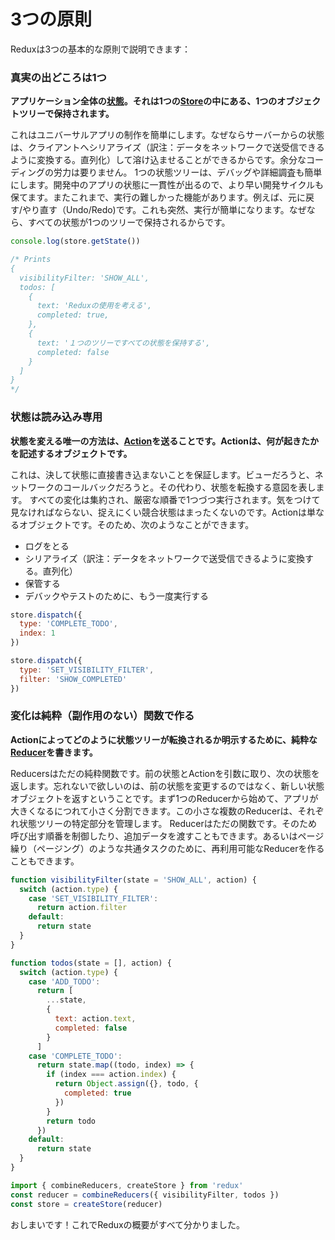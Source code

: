 # 3つの原則

Reduxは3つの基本的な原則で説明できます：

### 真実の出どころは1つ

**アプリケーション全体の[状態](../Glossary.md#state)。それは1つの[Store](../Glossary.md#store)の中にある、1つのオブジェクトツリーで保持されます。**

これはユニバーサルアプリの制作を簡単にします。なぜならサーバーからの状態は、クライアントへシリアライズ（訳注：データをネットワークで送受信できるように変換する。直列化）して溶け込ませることができるからです。余分なコーディングの労力は要りません。 1つの状態ツリーは、デバッグや詳細調査も簡単にします。開発中のアプリの状態に一貫性が出るので、より早い開発サイクルも保てます。またこれまで、実行の難しかった機能があります。例えば、元に戻す/やり直す（Undo/Redo)です。これも突然、実行が簡単になります。なぜなら、すべての状態が1つのツリーで保持されるからです。

```js
console.log(store.getState())

/* Prints
{
  visibilityFilter: 'SHOW_ALL',
  todos: [
    {
      text: 'Reduxの使用を考える',
      completed: true,
    },
    {
      text: '１つのツリーですべての状態を保持する',
      completed: false
    }
  ]
}
*/
```

### 状態は読み込み専用

**状態を変える唯一の方法は、[Action](../Glossary.md#action)を送ることです。Actionは、何が起きたかを記述するオブジェクトです。**

これは、決して状態に直接書き込まないことを保証します。ビューだろうと、ネットワークのコールバックだろうと。その代わり、状態を転換する意図を表します。 すべての変化は集約され、厳密な順番で1つづつ実行されます。気をつけて見なければならない、捉えにくい競合状態はまったくないのです。Actionは単なるオブジェクトです。そのため、次のようなことができます。
* ログをとる
* シリアライズ（訳注：データをネットワークで送受信できるように変換する。直列化）
* 保管する
* デバックやテストのために、もう一度実行する

```js
store.dispatch({
  type: 'COMPLETE_TODO',
  index: 1
})

store.dispatch({
  type: 'SET_VISIBILITY_FILTER',
  filter: 'SHOW_COMPLETED'
})
```

### 変化は純粋（副作用のない）関数で作る

**Actionによってどのように状態ツリーが転換されるか明示するために、純粋な[Reducer](../Glossary.md#reducer)を書きます。**

Reducersはただの純粋関数です。前の状態とActionを引数に取り、次の状態を返します。忘れないで欲しいのは、前の状態を変更するのではなく、新しい状態オブジェクトを返すということです。まず1つのReducerから始めて、アプリが大きくなるにつれて小さく分割できます。この小さな複数のReducerは、それぞれ状態ツリーの特定部分を管理します。 Reducerはただの関数です。そのため呼び出す順番を制御したり、追加データを渡すこともできます。あるいはページ繰り（ページング）のような共通タスクのために、再利用可能なReducerを作ることもできます。

```js
function visibilityFilter(state = 'SHOW_ALL', action) {
  switch (action.type) {
    case 'SET_VISIBILITY_FILTER':
      return action.filter
    default:
      return state
  }
}

function todos(state = [], action) {
  switch (action.type) {
    case 'ADD_TODO':
      return [
        ...state,
        {
          text: action.text,
          completed: false
        }
      ]
    case 'COMPLETE_TODO':
      return state.map((todo, index) => {
        if (index === action.index) {
          return Object.assign({}, todo, {
            completed: true
          })
        }
        return todo
      })
    default:
      return state
  }
}

import { combineReducers, createStore } from 'redux'
const reducer = combineReducers({ visibilityFilter, todos })
const store = createStore(reducer)
```

おしまいです！これでReduxの概要がすべて分かりました。
